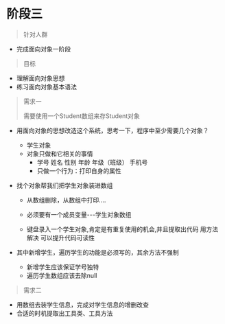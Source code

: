 # 阶段三

> 针对人群

- 完成面向对象一阶段

> 目标

- 理解面向对象思想
- 练习面向对象基本语法

> 需求一
>
> 需要使用一个Student数组来存Student对象

- 用面向对象的思想改造这个系统，思考一下，程序中至少需要几个对象？

  - 学生对象
  - 对象只做和它相关的事情
    - 学号 姓名 性别 年龄 年级（班级） 手机号
    - 只做一个行为：打印自身的属性
- 找个对象帮我们把学生对象装进数组
  
  - 从数组删除，从数组中打印....
  
  - 必须要有一个成员变量---学生对象数组
  
  - 键盘录入一个学生对象,肯定是有重复使用的机会,并且提取出代码 用方法解决 可以提升代码可读性

- 其中新增学生，遍历学生的功能是必须写的，其余方法不强制
  - 新增学生应该保证学号独特
  - 遍历学生数组应该去除null



> 需求二

- 用数组去装学生信息，完成对学生信息的增删改查
- 合适的时机提取出工具类、工具方法
